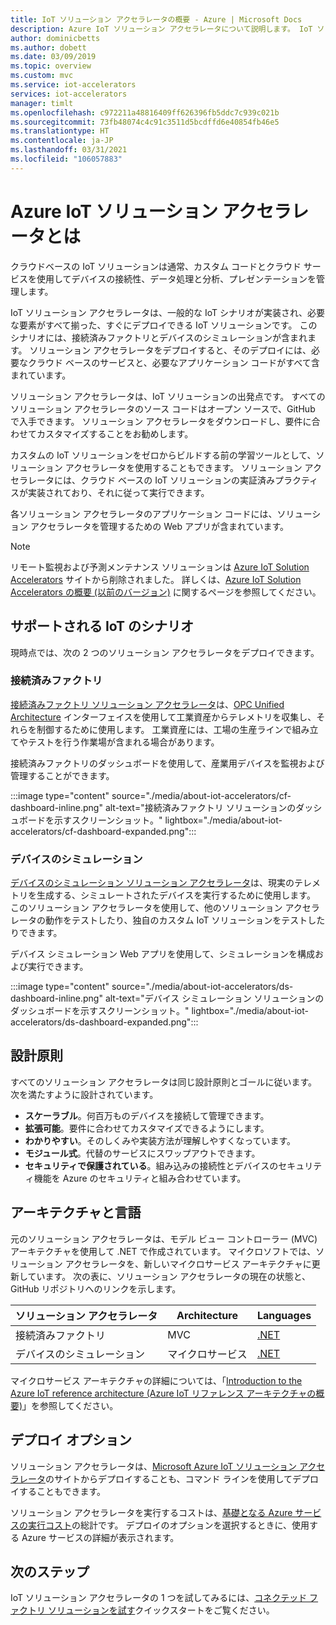 ```yaml
---
title: IoT ソリューション アクセラレータの概要 - Azure | Microsoft Docs
description: Azure IoT ソリューション アクセラレータについて説明します。 IoT ソリューション アクセラレータは、すぐにデプロイできるエンドツーエンドの完全な IoT ソリューションです。
author: dominicbetts
ms.author: dobett
ms.date: 03/09/2019
ms.topic: overview
ms.custom: mvc
ms.service: iot-accelerators
services: iot-accelerators
manager: timlt
ms.openlocfilehash: c972211a48816409ff626396fb5ddc7c939c021b
ms.sourcegitcommit: 73fb48074c4c91c3511d5bcdffd6e40854fb46e5
ms.translationtype: HT
ms.contentlocale: ja-JP
ms.lasthandoff: 03/31/2021
ms.locfileid: "106057883"
---
```

# <a name="what-are-azure-iot-solution-accelerators"></a>Azure IoT ソリューション アクセラレータとは

クラウドベースの IoT ソリューションは通常、カスタム コードとクラウド サービスを使用してデバイスの接続性、データ処理と分析、プレゼンテーションを管理します。

IoT ソリューション アクセラレータは、一般的な IoT シナリオが実装され、必要な要素がすべて揃った、すぐにデプロイできる IoT ソリューションです。 このシナリオには、接続済みファクトリとデバイスのシミュレーションが含まれます。 ソリューション アクセラレータをデプロイすると、そのデプロイには、必要なクラウド ベースのサービスと、必要なアプリケーション コードがすべて含まれています。

ソリューション アクセラレータは、IoT ソリューションの出発点です。 すべてのソリューション アクセラレータのソース コードはオープン ソースで、GitHub で入手できます。 ソリューション アクセラレータをダウンロードし、要件に合わせてカスタマイズすることをお勧めします。

カスタムの IoT ソリューションをゼロからビルドする前の学習ツールとして、ソリューション アクセラレータを使用することもできます。 ソリューション アクセラレータには、クラウド ベースの IoT ソリューションの実証済みプラクティスが実装されており、それに従って実行できます。

各ソリューション アクセラレータのアプリケーション コードには、ソリューション アクセラレータを管理するための Web アプリが含まれています。

> [!NOTE]
> リモート監視および予測メンテナンス ソリューションは [Azure IoT Solution Accelerators](https://www.azureiotsolutions.com/Accelerators) サイトから削除されました。 詳しくは、[Azure IoT Solution Accelerators の概要 (以前のバージョン)](/previous-versions/azure/iot-accelerators/about-iot-accelerators) に関するページを参照してください。

## <a name="supported-iot-scenarios"></a>サポートされる IoT のシナリオ

現時点では、次の 2 つのソリューション アクセラレータをデプロイできます。

### <a name="connected-factory"></a>接続済みファクトリ

[接続済みファクトリ ソリューション アクセラレータ](iot-accelerators-connected-factory-features.md)は、[OPC Unified Architecture](https://opcfoundation.org/about/opc-technologies/opc-ua/) インターフェイスを使用して工業資産からテレメトリを収集し、それらを制御するために使用します。 工業資産には、工場の生産ラインで組み立てやテストを行う作業場が含まれる場合があります。

接続済みファクトリのダッシュボードを使用して、産業用デバイスを監視および管理することができます。

:::image type="content" source="./media/about-iot-accelerators/cf-dashboard-inline.png" alt-text="接続済みファクトリ ソリューションのダッシュボードを示すスクリーンショット。" lightbox="./media/about-iot-accelerators/cf-dashboard-expanded.png":::

### <a name="device-simulation"></a>デバイスのシミュレーション

[デバイスのシミュレーション ソリューション アクセラレータ](iot-accelerators-device-simulation-overview.md)は、現実のテレメトリを生成する、シミュレートされたデバイスを実行するために使用します。 このソリューション アクセラレータを使用して、他のソリューション アクセラレータの動作をテストしたり、独自のカスタム IoT ソリューションをテストしたりできます。

デバイス シミュレーション Web アプリを使用して、シミュレーションを構成および実行できます。

:::image type="content" source="./media/about-iot-accelerators/ds-dashboard-inline.png" alt-text="デバイス シミュレーション ソリューションのダッシュボードを示すスクリーンショット。" lightbox="./media/about-iot-accelerators/ds-dashboard-expanded.png":::

## <a name="design-principles"></a>設計原則

すべてのソリューション アクセラレータは同じ設計原則とゴールに従います。 次を満たすように設計されています。

* **スケーラブル**。何百万ものデバイスを接続して管理できます。
* **拡張可能**。要件に合わせてカスタマイズできるようにします。
* **わかりやすい**。そのしくみや実装方法が理解しやすくなっています。
* **モジュール式**。代替のサービスにスワップアウトできます。
* **セキュリティで保護されている**。組み込みの接続性とデバイスのセキュリティ機能を Azure のセキュリティと組み合わせています。

## <a name="architectures-and-languages"></a>アーキテクチャと言語

元のソリューション アクセラレータは、モデル ビュー コントローラー (MVC) アーキテクチャを使用して .NET で作成されています。 マイクロソフトでは、ソリューション アクセラレータを、新しいマイクロサービス アーキテクチャに更新しています。 次の表に、ソリューション アクセラレータの現在の状態と、GitHub リポジトリへのリンクを示します。

| ソリューション アクセラレータ   | Architecture  | Languages     |
| ---------------------- | ------------- | ------------- |
| 接続済みファクトリ      | MVC           | [.NET](https://github.com/Azure/azure-iot-connected-factory)          |
| デバイスのシミュレーション      | マイクロサービス | [.NET](https://github.com/Azure/device-simulation-dotnet)          |

マイクロサービス アーキテクチャの詳細については、「[Introduction to the Azure IoT reference architecture (Azure IoT リファレンス アーキテクチャの概要)](/azure/architecture/reference-architectures/iot/)」を参照してください。

## <a name="deployment-options"></a>デプロイ オプション

ソリューション アクセラレータは、[Microsoft Azure IoT ソリューション アクセラレータ](https://www.azureiotsolutions.com/Accelerators#)のサイトからデプロイすることも、コマンド ラインを使用してデプロイすることもできます。

ソリューション アクセラレータを実行するコストは、[基礎となる Azure サービスの実行コスト](https://azure.microsoft.com/pricing)の総計です。 デプロイのオプションを選択するときに、使用する Azure サービスの詳細が表示されます。

## <a name="next-steps"></a>次のステップ

IoT ソリューション アクセラレータの 1 つを試してみるには、[コネクテッド ファクトリ ソリューションを試す](quickstart-connected-factory-deploy.md)クイックスタートをご覧ください。
